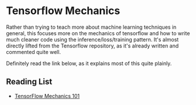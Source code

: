 # Tensorflow Mechanics
Rather than trying to teach more about machine learning techniques in general, this focuses more on the mechanics of
tensorflow and how to write much cleaner code using the inference/loss/training pattern. It's almost directly lifted
from the Tensorflow repository, as it's already written and commented quite well.

Definitely read the link below, as it explains most of this quite plainly.

## Reading List
 * [TensorFlow Mechanics 101](https://www.tensorflow.org/get_started/mnist/mechanics)